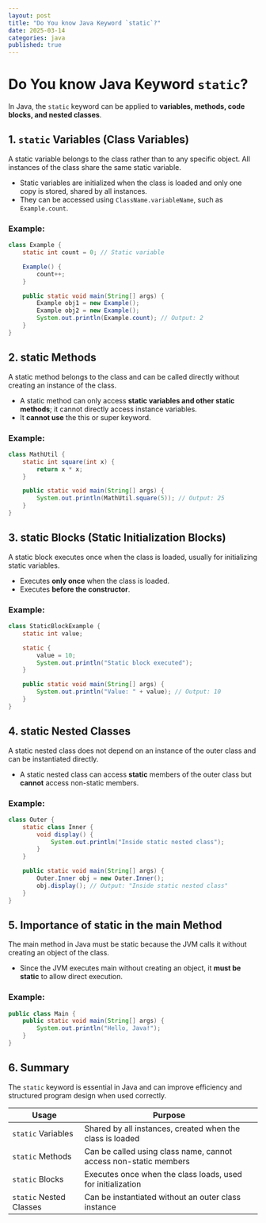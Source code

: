 ```yaml
---
layout: post
title: "Do You know Java Keyword `static`?"
date: 2025-03-14
categories: java
published: true
---
```


# Do You know Java Keyword `static`?

In Java, the `static` keyword can be applied to **variables, methods, code blocks, and nested classes**. 

## 1. `static` Variables (Class Variables)

A static variable belongs to the class rather than to any specific object. All instances of the class share the same static variable.

- Static variables are initialized when the class is loaded and only one copy is stored, shared by all instances.
- They can be accessed using `ClassName.variableName`, such as `Example.count`.

### Example:
```java
class Example {
    static int count = 0; // Static variable

    Example() {
        count++;
    }

    public static void main(String[] args) {
        Example obj1 = new Example();
        Example obj2 = new Example();
        System.out.println(Example.count); // Output: 2
    }
}
```

## 2. static Methods

A static method belongs to the class and can be called directly without creating an instance of the class.

- A static method can only access **static variables and other static methods**; it cannot directly access instance variables.
- It **cannot use** the this or super keyword.

### Example:
```java
class MathUtil {
    static int square(int x) {
        return x * x;
    }

    public static void main(String[] args) {
        System.out.println(MathUtil.square(5)); // Output: 25
    }
}
```

## 3. static Blocks (Static Initialization Blocks)

A static block executes once when the class is loaded, usually for initializing static variables.

- Executes **only once** when the class is loaded.
- Executes **before the constructor**.

### Example:
```java
class StaticBlockExample {
    static int value;

    static {
        value = 10;
        System.out.println("Static block executed");
    }

    public static void main(String[] args) {
        System.out.println("Value: " + value); // Output: 10
    }
}
```

## 4. static Nested Classes

A static nested class does not depend on an instance of the outer class and can be instantiated directly.

- A static nested class can access **static** members of the outer class but **cannot** access non-static members.

### Example:
```java
class Outer {
    static class Inner {
        void display() {
            System.out.println("Inside static nested class");
        }
    }

    public static void main(String[] args) {
        Outer.Inner obj = new Outer.Inner();
        obj.display(); // Output: "Inside static nested class"
    }
}
```

## 5. Importance of static in the main Method

The main method in Java must be static because the JVM calls it without creating an object of the class.

- Since the JVM executes main without creating an object, it **must be static** to allow direct execution.

### Example:
```java
public class Main {
    public static void main(String[] args) {
        System.out.println("Hello, Java!");
    }
}
```

## 6. Summary

The `static` keyword is essential in Java and can improve efficiency and structured program design when used correctly.

| **Usage**            | **Purpose** |
|----------------------|------------|
| `static` Variables  | Shared by all instances, created when the class is loaded |
| `static` Methods    | Can be called using class name, cannot access non-static members |
| `static` Blocks     | Executes once when the class loads, used for initialization |
| `static` Nested Classes | Can be instantiated without an outer class instance |
